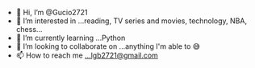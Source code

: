 - 👋 Hi, I’m @Gucio2721
- 👀 I’m interested in ...reading, TV series and movies, technology, NBA, chess...
- 🌱 I’m currently learning ...Python
- 💞️ I’m looking to collaborate on ...anything I'm able to 😅
- 📫 How to reach me ...lgb2721@gmail.com

<!---
Gucio2721/Gucio2721 is a ✨ special ✨ repository because its `README.md` (this file) appears on your GitHub profile.
You can click the Preview link to take a look at your changes.
--->
